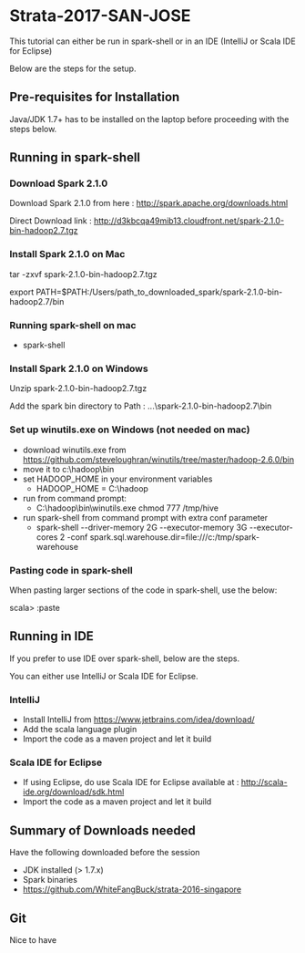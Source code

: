 # Strata-2017-SAN-JOSE

This tutorial can either be run in spark-shell or in an IDE (IntelliJ or Scala IDE for Eclipse)

Below are the steps for the setup.

## Pre-requisites for Installation

Java/JDK 1.7+ has to be installed on the laptop before proceeding with the steps below.

## Running in spark-shell

### Download Spark 2.1.0

Download Spark 2.1.0 from here : http://spark.apache.org/downloads.html

Direct Download link : http://d3kbcqa49mib13.cloudfront.net/spark-2.1.0-bin-hadoop2.7.tgz

### Install Spark 2.1.0 on Mac

tar -zxvf spark-2.1.0-bin-hadoop2.7.tgz

export PATH=$PATH:/Users/path_to_downloaded_spark/spark-2.1.0-bin-hadoop2.7/bin

### Running spark-shell on mac

- spark-shell

### Install Spark 2.1.0 on Windows

Unzip spark-2.1.0-bin-hadoop2.7.tgz

Add the spark bin directory to Path : ...\spark-2.1.0-bin-hadoop2.7\bin

### Set up winutils.exe on Windows (not needed on mac)

- download winutils.exe from https://github.com/steveloughran/winutils/tree/master/hadoop-2.6.0/bin
- move it to c:\hadoop\bin
- set HADOOP_HOME in your environment variables
    - HADOOP_HOME = C:\hadoop
- run from command prompt:
    - C:\hadoop\bin\winutils.exe chmod 777 /tmp/hive
- run spark-shell from command prompt with extra conf parameter
    - spark-shell --driver-memory 2G --executor-memory 3G --executor-cores 2 -conf spark.sql.warehouse.dir=file:///c:/tmp/spark-warehouse


### Pasting code in spark-shell

When pasting larger sections of the code in spark-shell, use the below:

scala> :paste

## Running in IDE

If you prefer to use IDE over spark-shell, below are the steps.

You can either use IntelliJ or Scala IDE for Eclipse.

### IntelliJ

- Install IntelliJ from https://www.jetbrains.com/idea/download/
- Add the scala language plugin
- Import the code as a maven project and let it build

### Scala IDE for Eclipse

- If using Eclipse, do use Scala IDE for Eclipse available at : http://scala-ide.org/download/sdk.html
- Import the code as a maven project and let it build

## Summary of Downloads needed

Have the following downloaded before the session

- JDK installed (> 1.7.x)
- Spark binaries
- https://github.com/WhiteFangBuck/strata-2016-singapore


## Git

Nice to have





